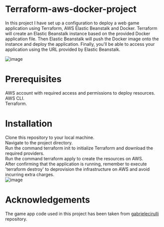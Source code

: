 # Terraform-aws-docker-project
In this project I have set up a configuration to deploy a web game application using Terraform, AWS  Elastic Beanstalk and Docker. 
 Terraform will create an Elastic Beanstalk instance based on the provided Docker application file. Then Elastic Beanstalk will push the Docker image onto the instance and deploy the application. Finally, you'll be able to access your application using the URL provided by Elastic Beanstalk.  

![image](https://github.com/ttala/Terraform-aws-docker-project/assets/42340621/ce407110-0ab6-47cf-9d33-8e4cf42ab8f3)

# Prerequisites
AWS account with required access and permissions to deploy resources.  
AWS CLI.  
Terraform.  

# Installation 
Clone this repository to your local machine.  
Navigate to the project directory.  
Run the command terraform init to initialize Terraform and download the required providers.  
Run the command terraform apply to create the resources on AWS.  
After confirming that the application is running, remember to execute 'terraform destroy' to deprovision the infrastructure on AWS and avoid incurring extra charges.  
![image](https://github.com/ttala/Terraform-aws-docker-project/assets/42340621/9a547605-41d0-414c-b491-1c7e1a68082f)


# Acknowledgements
The game app code used in this project has been taken from [gabrielecirulli](https://github.com/gabrielecirulli) repository.

